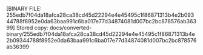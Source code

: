 [BINARY FILE: 255edb7f04da18afca28ca38cd45d22294e4e45495c1f86871313b4e2b09344788f8952e0da63baa991c6ba017e77d34874081d007bc2bc878576ab36399]
Stored copy: docs/converted-binary/255edb7f04da18afca28ca38cd45d22294e4e45495c1f86871313b4e2b09344788f8952e0da63baa991c6ba017e77d34874081d007bc2bc878576ab36399
